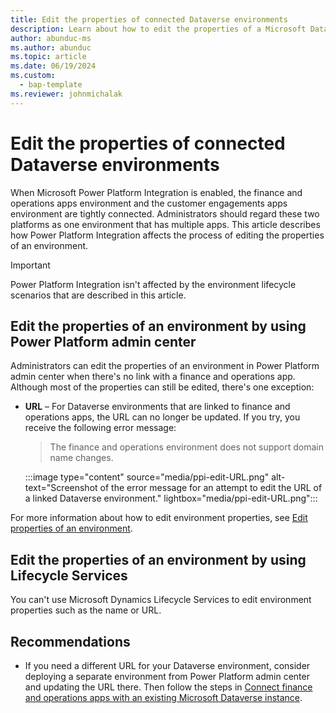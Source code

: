```yaml
---
title: Edit the properties of connected Dataverse environments
description: Learn about how to edit the properties of a Microsoft Dataverse environment when finance and operations apps are integrated with Microsoft Power Platform.
author: abunduc-ms
ms.author: abunduc
ms.topic: article
ms.date: 06/19/2024
ms.custom: 
  - bap-template
ms.reviewer: johnmichalak
---
```


# Edit the properties of connected Dataverse environments

When Microsoft Power Platform Integration is enabled, the finance and operations apps environment and the customer engagements apps environment are tightly connected. Administrators should regard these two platforms as one environment that has multiple apps. This article describes how Power Platform Integration affects the process of editing the properties of an environment.

> [!IMPORTANT]
> Power Platform Integration isn't affected by the environment lifecycle scenarios that are described in this article.

## Edit the properties of an environment by using Power Platform admin center

Administrators can edit the properties of an environment in Power Platform admin center when there's no link with a finance and operations app. Although most of the properties can still be edited, there's one exception:

- **URL** – For Dataverse environments that are linked to finance and operations apps, the URL can no longer be updated. If you try, you receive the following error message:

    > The finance and operations environment does not support domain name changes. 

    :::image type="content" source="media/ppi-edit-URL.png" alt-text="Screenshot of the error message for an attempt to edit the URL of a linked Dataverse environment." lightbox="media/ppi-edit-URL.png":::

For more information about how to edit environment properties, see [Edit properties of an environment](/power-platform/admin/edit-properties-environment).

## Edit the properties of an environment by using Lifecycle Services

You can't use Microsoft Dynamics Lifecycle Services to edit environment properties such as the name or URL.

## Recommendations

- If you need a different URL for your Dataverse environment, consider deploying a separate environment from Power Platform admin center and updating the URL there. Then follow the steps in [Connect finance and operations apps with an existing Microsoft Dataverse instance](environment-lifecycle-connect-finops-existing-dv.md).
